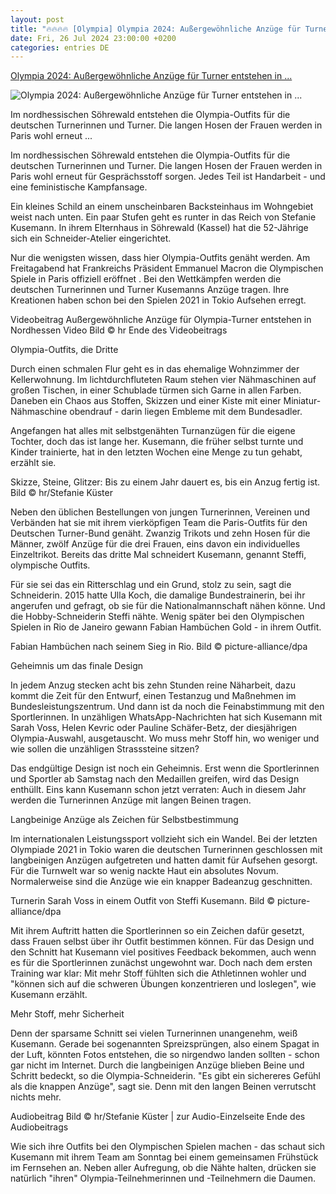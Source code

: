 ```yaml
---
layout: post
title: "🔥🔥🔥🔥 [Olympia] Olympia 2024: Außergewöhnliche Anzüge für Turner entstehen in ..."
date: Fri, 26 Jul 2024 23:00:00 +0200
categories: entries DE
---
```

[Olympia 2024: Außergewöhnliche Anzüge für Turner entstehen in ...](https://www.hessenschau.de/kultur/olympia-2024-aussergewoehnliche-anzuege-fuer-turner-entstehen-in-nordhessen-v2,olympia-outfits-soehrewald-100.html)

![Olympia 2024: Außergewöhnliche Anzüge für Turner entstehen in ...](https://www.hessenschau.de/kultur/olympia-outfits-102~_t-1722014515482_v-16to9__retina.jpg)

Im nordhessischen Söhrewald entstehen die Olympia-Outfits für die deutschen Turnerinnen und Turner. Die langen Hosen der Frauen werden in Paris wohl erneut ...

Im nordhessischen Söhrewald entstehen die Olympia-Outfits für die deutschen Turnerinnen und Turner. Die langen Hosen der Frauen werden in Paris wohl erneut für Gesprächsstoff sorgen. Jedes Teil ist Handarbeit - und eine feministische Kampfansage.

Ein kleines Schild an einem unscheinbaren Backsteinhaus im Wohngebiet weist nach unten. Ein paar Stufen geht es runter in das Reich von Stefanie Kusemann. In ihrem Elternhaus in Söhrewald (Kassel) hat die 52-Jährige sich ein Schneider-Atelier eingerichtet.

Nur die wenigsten wissen, dass hier Olympia-Outfits genäht werden. Am Freitagabend hat Frankreichs Präsident Emmanuel Macron die Olympischen Spiele in Paris offiziell eröffnet . Bei den Wettkämpfen werden die deutschen Turnerinnen und Turner Kusemanns Anzüge tragen. Ihre Kreationen haben schon bei den Spielen 2021 in Tokio Aufsehen erregt.

Videobeitrag Außergewöhnliche Anzüge für Olympia-Turner entstehen in Nordhessen Video Bild © hr Ende des Videobeitrags

Olympia-Outfits, die Dritte

Durch einen schmalen Flur geht es in das ehemalige Wohnzimmer der Kellerwohnung. Im lichtdurchfluteten Raum stehen vier Nähmaschinen auf großen Tischen, in einer Schublade türmen sich Garne in allen Farben. Daneben ein Chaos aus Stoffen, Skizzen und einer Kiste mit einer Miniatur-Nähmaschine obendrauf - darin liegen Embleme mit dem Bundesadler.

Angefangen hat alles mit selbstgenähten Turnanzügen für die eigene Tochter, doch das ist lange her. Kusemann, die früher selbst turnte und Kinder trainierte, hat in den letzten Wochen eine Menge zu tun gehabt, erzählt sie.

Skizze, Steine, Glitzer: Bis zu einem Jahr dauert es, bis ein Anzug fertig ist. Bild © hr/Stefanie Küster

Neben den üblichen Bestellungen von jungen Turnerinnen, Vereinen und Verbänden hat sie mit ihrem vierköpfigen Team die Paris-Outfits für den Deutschen Turner-Bund genäht. Zwanzig Trikots und zehn Hosen für die Männer, zwölf Anzüge für die drei Frauen, eins davon ein individuelles Einzeltrikot. Bereits das dritte Mal schneidert Kusemann, genannt Steffi, olympische Outfits.

Für sie sei das ein Ritterschlag und ein Grund, stolz zu sein, sagt die Schneiderin. 2015 hatte Ulla Koch, die damalige Bundestrainerin, bei ihr angerufen und gefragt, ob sie für die Nationalmannschaft nähen könne. Und die Hobby-Schneiderin Steffi nähte. Wenig später bei den Olympischen Spielen in Rio de Janeiro gewann Fabian Hambüchen Gold - in ihrem Outfit.

Fabian Hambüchen nach seinem Sieg in Rio. Bild © picture-alliance/dpa

Geheimnis um das finale Design

In jedem Anzug stecken acht bis zehn Stunden reine Näharbeit, dazu kommt die Zeit für den Entwurf, einen Testanzug und Maßnehmen im Bundesleistungszentrum. Und dann ist da noch die Feinabstimmung mit den Sportlerinnen. In unzähligen WhatsApp-Nachrichten hat sich Kusemann mit Sarah Voss, Helen Kevric oder Pauline Schäfer-Betz, der diesjährigen Olympia-Auswahl, ausgetauscht. Wo muss mehr Stoff hin, wo weniger und wie sollen die unzähligen Strasssteine sitzen?

Das endgültige Design ist noch ein Geheimnis. Erst wenn die Sportlerinnen und Sportler ab Samstag nach den Medaillen greifen, wird das Design enthüllt. Eins kann Kusemann schon jetzt verraten: Auch in diesem Jahr werden die Turnerinnen Anzüge mit langen Beinen tragen.

Langbeinige Anzüge als Zeichen für Selbstbestimmung

Im internationalen Leistungssport vollzieht sich ein Wandel. Bei der letzten Olympiade 2021 in Tokio waren die deutschen Turnerinnen geschlossen mit langbeinigen Anzügen aufgetreten und hatten damit für Aufsehen gesorgt. Für die Turnwelt war so wenig nackte Haut ein absolutes Novum. Normalerweise sind die Anzüge wie ein knapper Badeanzug geschnitten.

Turnerin Sarah Voss in einem Outfit von Steffi Kusemann. Bild © picture-alliance/dpa

Mit ihrem Auftritt hatten die Sportlerinnen so ein Zeichen dafür gesetzt, dass Frauen selbst über ihr Outfit bestimmen können. Für das Design und den Schnitt hat Kusemann viel positives Feedback bekommen, auch wenn es für die Sportlerinnen zunächst ungewohnt war. Doch nach dem ersten Training war klar: Mit mehr Stoff fühlten sich die Athletinnen wohler und "können sich auf die schweren Übungen konzentrieren und loslegen", wie Kusemann erzählt.

Mehr Stoff, mehr Sicherheit

Denn der sparsame Schnitt sei vielen Turnerinnen unangenehm, weiß Kusemann. Gerade bei sogenannten Spreizsprüngen, also einem Spagat in der Luft, könnten Fotos entstehen, die so nirgendwo landen sollten - schon gar nicht im Internet. Durch die langbeinigen Anzüge blieben Beine und Schritt bedeckt, so die Olympia-Schneiderin. "Es gibt ein sichereres Gefühl als die knappen Anzüge", sagt sie. Denn mit den langen Beinen verrutscht nichts mehr.

Audiobeitrag Bild © hr/Stefanie Küster | zur Audio-Einzelseite Ende des Audiobeitrags

Wie sich ihre Outfits bei den Olympischen Spielen machen - das schaut sich Kusemann mit ihrem Team am Sonntag bei einem gemeinsamen Frühstück im Fernsehen an. Neben aller Aufregung, ob die Nähte halten, drücken sie natürlich "ihren" Olympia-Teilnehmerinnen und -Teilnehmern die Daumen.

